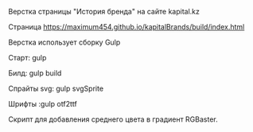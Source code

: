 Верстка страницы "История бренда" на сайте kapital.kz

 Cтраница
 https://maximum454.github.io/kapitalBrands/build/index.html
 
 Верстка использует сборку Gulp
 
 Старт: gulp
 
 Билд: gulp build
 
 Спрайты svg: gulp svgSprite
 
 Шрифты :gulp otf2ttf
 
 Скрипт для добавления среднего цвета в градиент RGBaster.